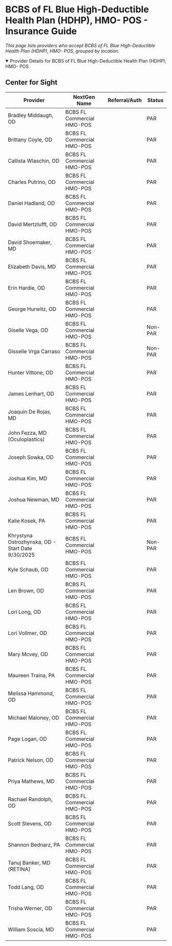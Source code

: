 # BCBS of FL Blue High-Deductible Health Plan (HDHP), HMO- POS - Insurance Guide

*This page lists providers who accept BCBS of FL Blue High-Deductible Health Plan (HDHP), HMO- POS, grouped by location.*

<details open><summary>Provider Details for BCBS of FL Blue High-Deductible Health Plan (HDHP), HMO- POS</summary>

## Center for Sight

| Provider | NextGen Name | Referral/Auth | Status |
|----------|-------------|--------------|--------|
| Bradley Middaugh, OD | BCBS FL Commercial HMO-POS |  | PAR |
| Brittany Coyle, OD | BCBS FL Commercial HMO-POS |  | PAR |
| Callista Wlaschin, OD | BCBS FL Commercial HMO-POS |  | PAR |
| Charles Putrino, OD | BCBS FL Commercial HMO-POS |  | PAR |
| Daniel Hadland, OD | BCBS FL Commercial HMO-POS |  | PAR |
| David Mertzlufft, OD | BCBS FL Commercial HMO-POS |  | PAR |
| David Shoemaker, MD | BCBS FL Commercial HMO-POS |  | PAR |
| Elizabeth Davis, MD | BCBS FL Commercial HMO-POS |  | PAR |
| Erin Hardie, OD | BCBS FL Commercial HMO-POS |  | PAR |
| George Hurwitz, OD | BCBS FL Commercial HMO-POS |  | PAR |
| Giselle Vega, OD | BCBS FL Commercial HMO-POS |  | Non-PAR |
| Gisselle Vrga Carraso | BCBS FL Commercial HMO-POS |  | Non-PAR |
| Hunter Vittone, OD | BCBS FL Commercial HMO-POS |  | PAR |
| James Lenhart, OD | BCBS FL Commercial HMO-POS |  | PAR |
| Joaquin De Rojas, MD | BCBS FL Commercial HMO-POS |  | PAR |
| John Fezza, MD (Oculoplastics) | BCBS FL Commercial HMO-POS |  | PAR |
| Joseph Sowka, OD | BCBS FL Commercial HMO-POS |  | PAR |
| Joshua Kim, MD | BCBS FL Commercial HMO-POS |  | PAR |
| Joshua Newman, MD | BCBS FL Commercial HMO-POS |  | PAR |
| Kalie Kosek, PA | BCBS FL Commercial HMO-POS |  | PAR |
| Khrystyna Ostrozhynska, OD - Start Date 9/30/2025 | BCBS FL Commercial HMO-POS |  | Non-PAR |
| Kyle Schaub, OD | BCBS FL Commercial HMO-POS |  | PAR |
| Len Brown, OD | BCBS FL Commercial HMO-POS |  | PAR |
| Lori Long, OD | BCBS FL Commercial HMO-POS |  | PAR |
| Lori Vollmer, OD | BCBS FL Commercial HMO-POS |  | PAR |
| Mary Mcvey, OD | BCBS FL Commercial HMO-POS |  | PAR |
| Maureen Traina, PA | BCBS FL Commercial HMO-POS |  | PAR |
| Melissa Hammond, OD | BCBS FL Commercial HMO-POS |  | PAR |
| Michael Maloney, OD | BCBS FL Commercial HMO-POS |  | PAR |
| Page Logan, OD | BCBS FL Commercial HMO-POS |  | PAR |
| Patrick Nelson, OD | BCBS FL Commercial HMO-POS |  | PAR |
| Priya Mathews, MD | BCBS FL Commercial HMO-POS |  | PAR |
| Rachael Randolph, OD | BCBS FL Commercial HMO-POS |  | PAR |
| Scott Stevens, OD | BCBS FL Commercial HMO-POS |  | PAR |
| Shannon Bednarz, PA | BCBS FL Commercial HMO-POS |  | PAR |
| Tanuj Banker, MD (RETINA) | BCBS FL Commercial HMO-POS |  | PAR |
| Todd Lang, OD | BCBS FL Commercial HMO-POS |  | PAR |
| Trisha Werner, OD | BCBS FL Commercial HMO-POS |  | PAR |
| William Soscia, MD | BCBS FL Commercial HMO-POS |  | PAR |

</details>

